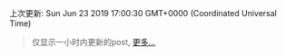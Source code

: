 
  
 上次更新: Sun Jun 23 2019 17:00:30 GMT+0000 (Coordinated Universal Time) 

 > 仅显示一小时内更新的post, [更多...](screenshots/)
  